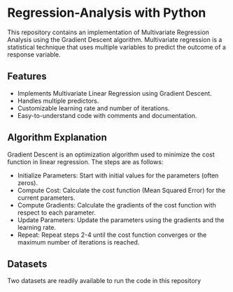 # Regression-Analysis with Python
This repository contains an implementation of Multivariate Regression Analysis using the Gradient Descent algorithm. Multivariate regression is a statistical technique that uses multiple variables to predict the outcome of a response variable. 

## Features

- Implements Multivariate Linear Regression using Gradient Descent.
- Handles multiple predictors.
- Customizable learning rate and number of iterations.
- Easy-to-understand code with comments and documentation.

## Algorithm Explanation
Gradient Descent is an optimization algorithm used to minimize the cost function in linear regression. The steps are as follows:

- Initialize Parameters: Start with initial values for the parameters (often zeros).
- Compute Cost: Calculate the cost function (Mean Squared Error) for the current parameters.
- Compute Gradients: Calculate the gradients of the cost function with respect to each parameter.
- Update Parameters: Update the parameters using the gradients and the learning rate.
- Repeat: Repeat steps 2-4 until the cost function converges or the maximum number of iterations is reached.

## Datasets
Two datasets are readily available to run the code in this repository
